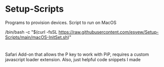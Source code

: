 # Setup-Scripts
Programs to provision devices.
Script to run on MacOS

/bin/bash -c "$(curl -fsSL https://raw.githubusercontent.com/esyew/Setup-Scripts/main/macOS-InitSet.sh)"

#
Safari Add-on that allows the P key to work with PiP, requires a custom javascript loader extension.
Also, just helpful code snippets I made
